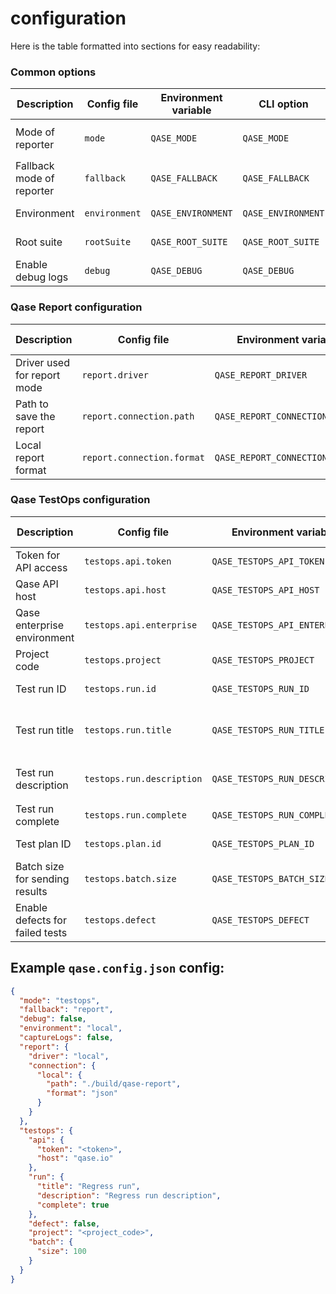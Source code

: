 # configuration

Here is the table formatted into sections for easy readability:

### Common options

| Description               | Config file   | Environment variable | CLI option         | Default value | Required | Possible values            |
|---------------------------|---------------|----------------------|--------------------|---------------|----------|----------------------------|
| Mode of reporter          | `mode`        | `QASE_MODE`          | `QASE_MODE`        | `off`         | No       | `testops`, `report`, `off` |
| Fallback mode of reporter | `fallback`    | `QASE_FALLBACK`      | `QASE_FALLBACK`    | `off`         | No       | `testops`, `report`, `off` |
| Environment               | `environment` | `QASE_ENVIRONMENT`   | `QASE_ENVIRONMENT` | undefined     | No       | Any string                 |
| Root suite                | `rootSuite`   | `QASE_ROOT_SUITE`    | `QASE_ROOT_SUITE`  | undefined     | No       | Any string                 |
| Enable debug logs         | `debug`       | `QASE_DEBUG`         | `QASE_DEBUG`       | `False`       | No       | `True`, `False`            |

### Qase Report configuration

| Description                 | Config file                | Environment variable            | CLI option                      | Default value         | Required | Possible values |
|-----------------------------|----------------------------|---------------------------------|---------------------------------|-----------------------|----------|-----------------|
| Driver used for report mode | `report.driver`            | `QASE_REPORT_DRIVER`            | `QASE_REPORT_DRIVER`            | `local`               | No       | `local`         |
| Path to save the report     | `report.connection.path`   | `QASE_REPORT_CONNECTION_PATH`   | `QASE_REPORT_CONNECTION_PATH`   | `./build/qase-report` |          |                 |
| Local report format         | `report.connection.format` | `QASE_REPORT_CONNECTION_FORMAT` | `QASE_REPORT_CONNECTION_FORMAT` | `json`                |          | `json`, `jsonp` |

### Qase TestOps configuration

| Description                     | Config file               | Environment variable           | CLI option                     | Default value                           | Required | Possible values |
|---------------------------------|---------------------------|--------------------------------|--------------------------------|-----------------------------------------|----------|-----------------|
| Token for API access            | `testops.api.token`       | `QASE_TESTOPS_API_TOKEN`       | `QASE_TESTOPS_API_TOKEN`       | undefined                               | Yes      | Any string      |
| Qase API host                   | `testops.api.host`        | `QASE_TESTOPS_API_HOST`        | `QASE_TESTOPS_API_HOST`        | `qase.io`                               | No       | Any string      |
| Qase enterprise environment     | `testops.api.enterprise`  | `QASE_TESTOPS_API_ENTERPRISE`  | `QASE_TESTOPS_API_ENTERPRISE`  | `False`                                 | No       | `True`, `False` |
| Project code                    | `testops.project`         | `QASE_TESTOPS_PROJECT`         | `QASE_TESTOPS_PROJECT`         | undefined                               | Yes      | Any string      |
| Test run ID                     | `testops.run.id`          | `QASE_TESTOPS_RUN_ID`          | `QASE_TESTOPS_RUN_ID`          | undefined                               | No       | Any integer     |
| Test run title                  | `testops.run.title`       | `QASE_TESTOPS_RUN_TITLE`       | `QASE_TESTOPS_RUN_TITLE`       | `Automated run <Current date and time>` | No       | Any string      |
| Test run description            | `testops.run.description` | `QASE_TESTOPS_RUN_DESCRIPTION` | `QASE_TESTOPS_RUN_DESCRIPTION` | `<Framework name> automated run`        | No       | Any string      |
| Test run complete               | `testops.run.complete`    | `QASE_TESTOPS_RUN_COMPLETE`    | `QASE_TESTOPS_RUN_COMPLETE`    | `True`                                  |          | `True`, `False` |
| Test plan ID                    | `testops.plan.id`         | `QASE_TESTOPS_PLAN_ID`         | `QASE_TESTOPS_PLAN_ID`         | undefined                               | No       | Any integer     |
| Batch size for sending results  | `testops.batch.size`      | `QASE_TESTOPS_BATCH_SIZE`      | `QASE_TESTOPS_BATCH_SIZE`      | `200`                                   | No       | Any integer     |
| Enable defects for failed tests | `testops.defect`          | `QASE_TESTOPS_DEFECT`          | `QASE_TESTOPS_DEFECT`          | `False`                                 | No       | `True`, `False` |

## Example `qase.config.json` config:

```json
{
  "mode": "testops",
  "fallback": "report",
  "debug": false,
  "environment": "local",
  "captureLogs": false,
  "report": {
    "driver": "local",
    "connection": {
      "local": {
        "path": "./build/qase-report",
        "format": "json"
      }
    }
  },
  "testops": {
    "api": {
      "token": "<token>",
      "host": "qase.io"
    },
    "run": {
      "title": "Regress run",
      "description": "Regress run description",
      "complete": true
    },
    "defect": false,
    "project": "<project_code>",
    "batch": {
      "size": 100
    }
  }
}
```
